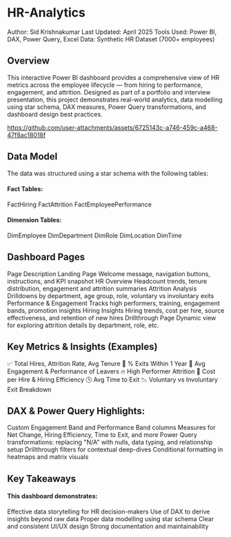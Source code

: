 # HR-Analytics

Author: Sid Krishnakumar
Last Updated: April 2025
Tools Used: Power BI, DAX, Power Query, Excel
Data: Synthetic HR Dataset (7000+ employees)


## Overview
This interactive Power BI dashboard provides a comprehensive view of HR metrics across the employee lifecycle — from hiring to performance, engagement, and attrition. Designed as part of a portfolio and interview presentation, this project demonstrates real-world analytics, data modelling using star schema, DAX measures, Power Query transformations, and dashboard design best practices.


https://github.com/user-attachments/assets/6725143c-a746-459c-a468-47f8ac18018f


## Data Model
The data was structured using a star schema with the following tables:

#### Fact Tables:
FactHiring
FactAttrition
FactEmployeePerformance

#### Dimension Tables:
DimEmployee
DimDepartment
DimRole
DimLocation
DimTime


## Dashboard Pages
Page	                                Description
Landing Page	                 Welcome message, navigation buttons, instructions, and KPI snapshot
HR Overview	                   Headcount trends, tenure distribution, engagement and attrition summaries
Attrition Analysis	           Drilldowns by department, age group, role, voluntary vs involuntary exits
Performance & Engagement	     Tracks high performers, training, engagement bands, promotion insights
Hiring Insights	               Hiring trends, cost per hire, source effectiveness, and retention of new hires
Drillthrough Page	             Dynamic view for exploring attrition details by department, role, etc.


## Key Metrics & Insights (Examples)
✅ Total Hires, Attrition Rate, Avg Tenure
🔁 % Exits Within 1 Year
🧠 Avg Engagement & Performance of Leavers
🔥 High Performer Attrition
💸 Cost per Hire & Hiring Efficiency
🕓 Avg Time to Exit
📉 Voluntary vs Involuntary Exit Breakdown


## DAX & Power Query Highlights:
Custom Engagement Band and Performance Band columns
Measures for Net Change, Hiring Efficiency, Time to Exit, and more
Power Query transformations: replacing "N/A" with nulls, data typing, and relationship setup
Drillthrough filters for contextual deep-dives
Conditional formatting in heatmaps and matrix visuals


## Key Takeaways
#### This dashboard demonstrates:
Effective data storytelling for HR decision-makers
Use of DAX to derive insights beyond raw data
Proper data modelling using star schema
Clear and consistent UI/UX design
Strong documentation and maintainability
